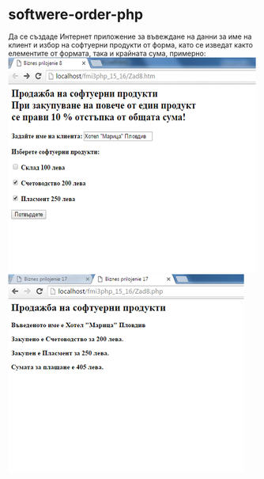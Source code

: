 # softwere-order-php
Да се създаде Интернет приложение за въвеждане на данни за име на клиент и избор на софтуерни продукти от форма, като се изведат както елементите от формата, така и крайната сума, примерно:
<img src="scr1.png">
<img src="scr2.png">
